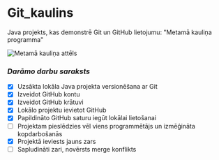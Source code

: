 # Git_kaulins
Java projekts, kas demonstrē Git un GitHub lietojumu: "Metamā kauliņa programma"

![Metamā kauliņa attēls](https://s3.amazonaws.com/learneroo-images/main/2-Dice-Icon.png)

### *Darāmo darbu saraksts*
- [x] Uzsākta lokāla Java projekta versionēšana ar Git
- [x] Izveidot GitHub kontu
- [x] Izveidot GitHub krātuvi
- [x] Lokālo projektu ievietot GitHub
- [x] Papildināto GitHub saturu iegūt lokālai lietošanai
- [ ] Projektam pieslēdzies vēl viens programmētājs un izmēģināta kopdarbošanās
- [x] Projektā ieviests jauns zars
- [ ] Sapludināti zari, novērsts merge konflikts
